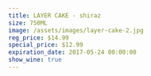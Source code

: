 ```yaml
---
title: LAYER CAKE - shiraz
size: 750ML
image: /assets/images/layer-cake-2.jpg
reg_price: $14.99
special_price: $12.99
expiration_date: 2017-05-24 00:00:00
show_wine: true
---
```



